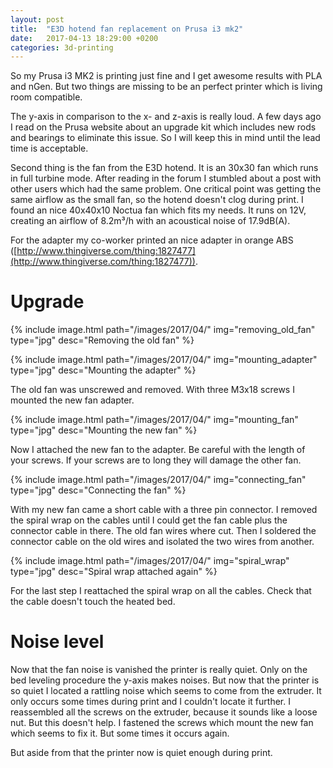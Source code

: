 ```yaml
---
layout: post
title:  "E3D hotend fan replacement on Prusa i3 mk2"
date:   2017-04-13 18:29:00 +0200
categories: 3d-printing
---
```

So my Prusa i3 MK2 is printing just fine and I get awesome results with PLA and nGen. But two things are missing to be an perfect printer which is living room compatible.

The y-axis in comparison to the x- and z-axis is really loud. A few days ago I read on the Prusa website about an upgrade kit which includes new rods and bearings to eliminate this issue. So I will keep this in mind until the lead time is acceptable.

Second thing is the fan from the E3D hotend. It is an 30x30 fan which runs in full turbine mode. After reading in the forum I stumbled about a post with other users which had the same problem. One critical point was getting the same airflow as the small fan, so the hotend doesn't clog during print. I found an nice 40x40x10 Noctua fan which fits my needs. It runs on 12V, creating an airflow of 8.2m³/h with an acoustical noise of 17.9dB(A).

For the adapter my co-worker printed an nice adapter in orange ABS ([http://www.thingiverse.com/thing:1827477](http://www.thingiverse.com/thing:1827477)).

# Upgrade
{% include image.html path="/images/2017/04/" img="removing_old_fan" type="jpg" desc="Removing the old fan" %}

{% include image.html path="/images/2017/04/" img="mounting_adapter" type="jpg" desc="Mounting the adapter" %}

The old fan was unscrewed and removed. With three M3x18 screws I mounted the new fan adapter.

{% include image.html path="/images/2017/04/" img="mounting_fan" type="jpg" desc="Mounting the new fan" %}

Now I attached the new fan to the adapter. Be careful with the length of your screws. If your screws are to long they will damage the other fan.

{% include image.html path="/images/2017/04/" img="connecting_fan" type="jpg" desc="Connecting the fan" %}

With my new fan came a short cable with a three pin connector. I removed the spiral wrap on the cables until I could get the fan cable plus the connector cable in there. The old fan wires where cut. Then I soldered the connector cable on the old wires and isolated the two wires from another.

{% include image.html path="/images/2017/04/" img="spiral_wrap" type="jpg" desc="Spiral wrap attached again" %}

For the last step I reattached the spiral wrap on all the cables. Check that the cable doesn't touch the heated bed.

# Noise level
Now that the fan noise is vanished the printer is really quiet. Only on the bed leveling procedure the y-axis makes noises. But now that the printer is so quiet I located a rattling noise which seems to come from the extruder. It only occurs some times during print and I couldn't locate it further. I reassembled all the screws on the extruder, because it sounds like a loose nut. But this doesn't help. I fastened the screws which mount the new fan which seems to fix it. But some times it occurs again.

But aside from that the printer now is quiet enough during print.
